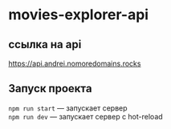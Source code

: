 # movies-explorer-api

## ссылка на api
https://api.andrei.nomoredomains.rocks

## Запуск проекта

`npm run start` — запускает сервер   
`npm run dev` — запускает сервер с hot-reload